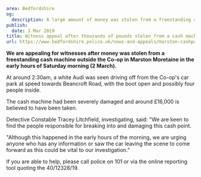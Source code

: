 ```yaml
area: Bedfordshire
og:
  description: A large amount of money was stolen from a freestanding cash machine outside the Co-op in Marston Moretaine in the early hours of Saturday morning (2 March) and we are appealing for witnesses.
publish:
  date: 3 Mar 2019
title: Witness appeal after thousands of pounds stolen from a cash machine in Marston Moretaine
url: https://www.bedfordshire.police.uk/news-and-appeals/marston-cashpoint-robbery-march19
```

**We are appealing for witnesses after money was stolen from a freestanding cash machine outside the Co-op in Marston Moretaine in the early hours of Saturday morning (2 March).**

At around 2:30am, a white Audi was seen driving off from the Co-op's car park at speed towards Beancroft Road, with the boot open and possibly four people inside.

The cash machine had been severely damaged and around £16,000 is believed to have been taken.

Detective Constable Tracey Litchfield, investigating, said: "We are keen to find the people responsible for breaking into and damaging this cash point.

"Although this happened in the early hours of the morning, we are urging anyone who has any information or saw the car leaving the scene to come forward as this could be vital to our investigation."

If you are able to help, please call police on 101 or via the online reporting tool quoting the 40/12328/19.
